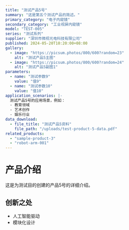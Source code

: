 ```yaml
---
title: "测试产品5号"
summary: "这是第五个测试产品的简述。"
primary_category: "电子内窥镜"
secondary_category: "工业视屏内窥镜"
model: "TEST-005"
series: "测试系列"
supplier: "深圳市微视光电科技有限公司"
published: 2024-05-20T10:20:00+08:00
gallery:
  - image: "https://picsum.photos/800/600?random=23"
    alt: "测试产品5主图"
  - image: "https://picsum.photos/800/600?random=24"
    alt: "测试产品5副图1"
parameters:
  - name: "测试参数9"
    value: "值9"
  - name: "测试参数10"
    value: "值10"
application_scenarios: |-
  测试产品5号的应用场景，例如：
  - 教育领域
  - 艺术创作
  - 娱乐行业
data_download:
  - file_title: "测试产品5资料"
    file_path: "/uploads/test-product-5-data.pdf"
related_products:
  - "sample-product-3"
  - "robot-arm-001"
---
```


# 产品介绍

这是为测试目的创建的产品5号的详细介绍。

## 创新之处

- 人工智能驱动
- 模块化设计